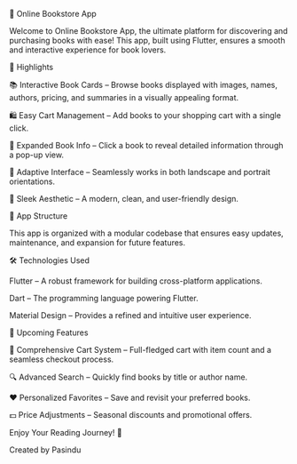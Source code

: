📖  Online Bookstore App

Welcome to  Online Bookstore App, the ultimate platform for discovering and purchasing books with ease! This app, built using Flutter, ensures a smooth and interactive experience for book lovers.

🌟 Highlights

📚 Interactive Book Cards – Browse books displayed with images, names, authors, pricing, and summaries in a visually appealing format.

🛍️ Easy Cart Management – Add books to your shopping cart with a single click.

🔎 Expanded Book Info – Click a book to reveal detailed information through a pop-up view.

📱 Adaptive Interface – Seamlessly works in both landscape and portrait orientations.

🎨 Sleek Aesthetic – A modern, clean, and user-friendly design.

📁 App Structure

This app is organized with a modular codebase that ensures easy updates, maintenance, and expansion for future features.

🛠️ Technologies Used

Flutter – A robust framework for building cross-platform applications.

Dart – The programming language powering Flutter.

Material Design – Provides a refined and intuitive user experience.

🚀 Upcoming Features

🛒 Comprehensive Cart System – Full-fledged cart with item count and a seamless checkout process.

🔍 Advanced Search – Quickly find books by title or author name.

❤️ Personalized Favorites – Save and revisit your preferred books.

💵 Price Adjustments – Seasonal discounts and promotional offers.

Enjoy Your Reading Journey! 📖

Created by Pasindu

